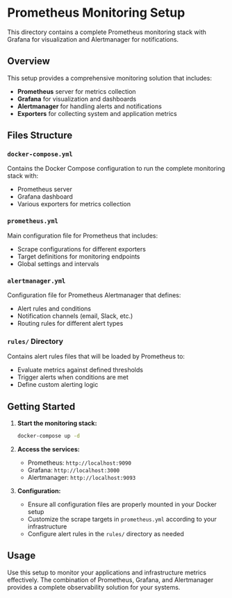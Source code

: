 # Prometheus Monitoring Setup

This directory contains a complete Prometheus monitoring stack with Grafana for visualization and Alertmanager for notifications.

## Overview

This setup provides a comprehensive monitoring solution that includes:
- **Prometheus** server for metrics collection
- **Grafana** for visualization and dashboards
- **Alertmanager** for handling alerts and notifications
- **Exporters** for collecting system and application metrics

## Files Structure

### `docker-compose.yml`
Contains the Docker Compose configuration to run the complete monitoring stack with:
- Prometheus server
- Grafana dashboard
- Various exporters for metrics collection

### `prometheus.yml`
Main configuration file for Prometheus that includes:
- Scrape configurations for different exporters
- Target definitions for monitoring endpoints
- Global settings and intervals

### `alertmanager.yml`
Configuration file for Prometheus Alertmanager that defines:
- Alert rules and conditions
- Notification channels (email, Slack, etc.)
- Routing rules for different alert types

### `rules/` Directory
Contains alert rules files that will be loaded by Prometheus to:
- Evaluate metrics against defined thresholds
- Trigger alerts when conditions are met
- Define custom alerting logic

## Getting Started

1. **Start the monitoring stack:**
   ```bash
   docker-compose up -d
   ```

2. **Access the services:**
   - Prometheus: `http://localhost:9090`
   - Grafana: `http://localhost:3000`
   - Alertmanager: `http://localhost:9093`

3. **Configuration:**
   - Ensure all configuration files are properly mounted in your Docker setup
   - Customize the scrape targets in `prometheus.yml` according to your infrastructure
   - Configure alert rules in the `rules/` directory as needed

## Usage

Use this setup to monitor your applications and infrastructure metrics effectively. The combination of Prometheus, Grafana, and Alertmanager provides a complete observability solution for your systems.